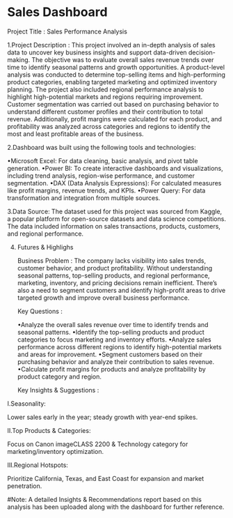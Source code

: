 # Sales Dashboard


Project Title : Sales Performance Analysis

1.Project Description : This project involved an in-depth analysis of sales data to uncover key business insights and support data-driven decision-making. The objective was to evaluate overall sales revenue trends over time to identify seasonal patterns and growth opportunities. A product-level analysis was conducted to determine top-selling items and high-performing product categories, enabling targeted marketing and optimized inventory planning.
The project also included regional performance analysis to highlight high-potential markets and regions requiring improvement. Customer segmentation was carried out based on purchasing behavior to understand different customer profiles and their contribution to total revenue. Additionally, profit margins were calculated for each product, and profitability was analyzed across categories and regions to identify the most and least profitable areas of the business.

2.Dashboard was built using the following tools and technologies:

•Microsoft Excel: For data cleaning, basic analysis, and pivot table generation.
•Power BI: To create interactive dashboards and visualizations, including trend analysis, region-wise performance, and customer segmentation.
•DAX (Data Analysis Expressions): For calculated measures like profit margins, revenue trends, and KPIs.
•Power Query: For data transformation and integration from multiple sources.

3.Data Source:
The dataset used for this project was sourced from Kaggle, a popular platform for open-source datasets and data science competitions. The data included information on sales transactions, products, customers, and regional performance.

4. Futures & Highlighs

   Business Problem :
   The company lacks visibility into sales trends, customer behavior, and product profitability. Without understanding seasonal patterns, top-selling products, and regional performance, marketing, inventory, and     pricing decisions remain inefficient. There’s also a need to segment customers and identify high-profit areas to drive targeted growth and improve overall business performance.

   Key Questions :

   •Analyze the overall sales revenue over time to identify trends and seasonal patterns.
   •Identify the top-selling products and product categories to focus marketing and inventory efforts.
   •Analyze sales performance across different regions to identify high-potential markets and areas for improvement.
   •Segment customers based on their purchasing behavior and analyze their contribution to sales revenue.
   •Calculate profit margins for products and analyze profitability by product category and region.

   Key Insights & Suggestions :

 Ⅰ.Seasonality:

  Lower sales early in the year; steady growth with year-end spikes.

 Ⅱ.Top Products & Categories:

  Focus on Canon imageCLASS 2200 & Technology category for marketing/inventory optimization.

 Ⅲ.Regional Hotspots:
        
  Prioritize California, Texas, and East Coast for expansion and market penetration.

  #Note: A detailed Insights & Recommendations report based on this analysis has been uploaded along with the dashboard for further reference.

